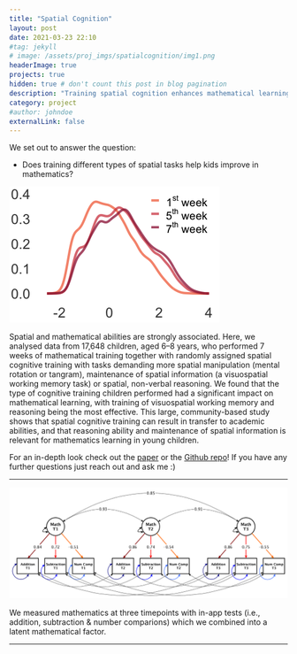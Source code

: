 ```yaml
---
title: "Spatial Cognition"
layout: post
date: 2021-03-23 22:10
#tag: jekyll
# image: /assets/proj_imgs/spatialcognition/img1.png
headerImage: true
projects: true
hidden: true # don't count this post in blog pagination
description: "Training spatial cognition enhances mathematical learning in a randomized study of 17,000 children"
category: project
#author: johndoe
externalLink: false
---
```


We set out to answer the question:

 - Does training different types of spatial tasks help kids improve in mathematics?

 ![img1](/assets/proj_imgs/spatialcognition/img1.png)

Spatial and mathematical abilities are strongly associated. Here, we analysed data from 17,648 children, aged 6–8 years, who performed 7 weeks of mathematical training together with randomly assigned spatial cognitive training with tasks demanding more spatial manipulation (mental rotation or tangram), maintenance of spatial information (a visuospatial working memory task) or spatial, non-verbal reasoning. We found that the type of cognitive training children performed had a significant impact on mathematical learning, with training of visuospatial working memory and reasoning being the most effective. This large, community-based study shows that spatial cognitive training can result in transfer to academic abilities, and that reasoning ability and maintenance of spatial information is relevant for mathematics learning in young children.

For an in-depth look check out the [paper](https://rdcu.be/ck9fP) or the [Github repo](https://github.com/njudd/spatialcognition)! If you have any further questions just reach out and ask me :)

---


![measuremod](/assets/proj_imgs/spatialcognition/Vektor_measuremod_strict.png)

We measured mathematics at three timepoints with in-app tests (i.e., addition, subtraction & number comparions) which we combined into a latent mathematical factor.

---

